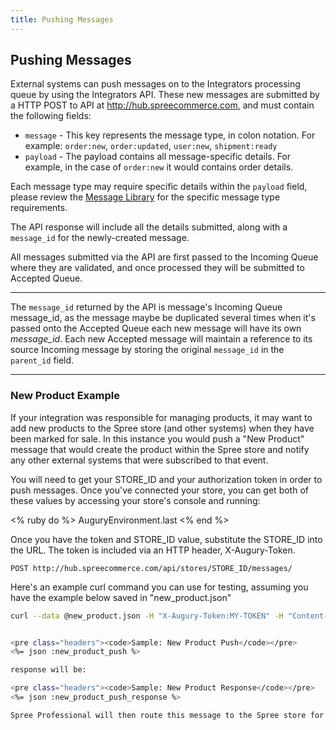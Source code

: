 ```yaml
---
title: Pushing Messages
---
```


## Pushing Messages

External systems can push messages on to the Integrators processing queue by using the Integrators API. These new messages are submitted by a HTTP POST to API at http://hub.spreecommerce.com, and must contain the following fields:

* `message` - This key represents the message type, in colon notation. For example: `order:new`, `order:updated`, `user:new`, `shipment:ready`
* `payload` - The payload contains all message-specific details. For example, in the case of `order:new` it would contains order details.

Each message type may require specific details within the `payload` field, please review the [Message Library]() for the specific message type requirements.

The API response will include all the details submitted, along with a `message_id` for the newly-created message.

All messages submitted via the API are first passed to the Incoming Queue where they are validated, and once processed they will be submitted to Accepted Queue.

***
The `message_id` returned by the API is message's Incoming Queue message_id, as the message maybe be duplicated several times when it's passed onto the Accepted Queue each new message will have its own _message_id_. Each new Accepted message will maintain a reference to its source Incoming message by storing the original `message_id` in the `parent_id` field.
***

### New Product Example

If your integration was responsible for managing products, it may want to add new products to the Spree store (and other systems) when they have been marked for sale. In this instance you would push a "New Product" message that would create the product within the Spree store and notify any other external systems that were subscribed to that event.

You will need to get your STORE_ID and your authorization token in order to push messages. Once you've connected your store, you can get both of these values by accessing your store's console and running: 

<% ruby do %> 
	AuguryEnvironment.last
<% end %>

Once you have the token and STORE_ID value, substitute the STORE_ID into the URL. The token is included via an HTTP header, X-Augury-Token.

    POST http://hub.spreecommerce.com/api/stores/STORE_ID/messages/

Here's an example curl command you can use for testing, assuming you have the example below saved in "new_product.json"

```bash
curl --data @new_product.json -H "X-Augury-Token:MY-TOKEN" -H "Content-Type:application/json" http://hub.spreecommerce.com/api/stores/STORE_ID/messages```


<pre class="headers"><code>Sample: New Product Push</code></pre>
<%= json :new_product_push %>

response will be:

<pre class="headers"><code>Sample: New Product Response</code></pre>
<%= json :new_product_push_response %>

Spree Professional will then route this message to the Spree store for processing, and any other consumers that are registered for that event.

